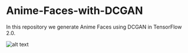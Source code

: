 # Anime-Faces-with-DCGAN

In this repository we generate Anime Faces using DCGAN in TensorFlow 2.0.

![alt text](https://github.com/yernat-assylbekov/Anime-Faces-with-DCGAN/blob/master/images/anime_faces_generated.gif?raw=true)
